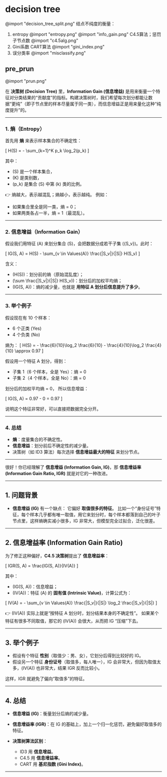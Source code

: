 # decision tree
@import "decision_tree_split.png"
结点不纯度的衡量： 
1. entropy
@import "entropy.png"
@import "info_gain.png"
C4.5算法；惩罚子节点数
@import "c4.5alg.png"
2. Gini系数 CART算法
@import "gini_index.png"
3. 误分类率
@import "misclassify.png"

## pre_prun
@import "prun.png"




在 **决策树 (Decision Tree)** 里，**Information Gain (信息增益)** 是用来衡量一个特征对分类结果的“贡献度”的指标。构建决策树时，我们希望每次划分都能让数据“更纯”（即子节点里的样本尽量属于同一类），而信息增益正是用来量化这种“纯度提升”的。

---

### 1. 熵（Entropy）

首先用 **熵** 来表示样本集合的不确定性：

[
H(S) = - \sum_{k=1}^K p_k \log_2(p_k)
]

其中：

* (S) 是一个样本集合，
* (K) 是类别数，
* (p_k) 是集合 (S) 中第 (k) 类的比例。

👉 熵越大，表示越混乱；熵越小，表示越纯。
例如：

* 如果集合里全是同一类，熵 = 0；
* 如果两类各占一半，熵 = 1（最混乱）。

---

### 2. 信息增益（Information Gain）

假设我们用特征 (A) 来划分集合 (S)，会把数据分成若干子集 ({S_v})。此时：

[
IG(S, A) = H(S) - \sum_{v \in Values(A)} \frac{|S_v|}{|S|} H(S_v)
]

含义：

* (H(S))：划分前的熵（原始混乱度）；
* (\sum \frac{|S_v|}{|S|} H(S_v))：划分后的加权平均熵；
* (IG(S, A))：熵的减少量，也就是 **用特征 A 划分后信息提升了多少**。

---

### 3. 举个例子

假设现在有 10 个样本：

* 6 个正类 (Yes)
* 4 个负类 (No)

熵为：
[
H(S) = - \frac{6}{10}\log_2 \frac{6}{10} - \frac{4}{10}\log_2 \frac{4}{10} \approx 0.97
]

假设用一个特征 A 划分，得到：

* 子集 1（6 个样本，全是 Yes）：熵 = 0
* 子集 2（4 个样本，全是 No）：熵 = 0

划分后的加权平均熵 = 0，
所以信息增益：

[
IG(S, A) = 0.97 - 0 = 0.97
]

说明这个特征非常好，可以直接把数据完全分开。

---

### 4. 总结

* **熵**：度量集合的不确定性。
* **信息增益**：划分前后不确定性的减少量。
* 决策树（如 ID3 算法）每次选择 **信息增益最大的特征** 来划分节点。

---

很好！你已经理解了 **信息增益 (Information Gain, IG)**，那 **信息增益率 (Information Gain Ratio, IGR)** 就是对它的一种改进。

---

## 1. 问题背景

* **信息增益 (IG)** 有一个缺点：
  它偏好 **取值很多的特征**。
  比如一个“身份证号”特征，每个样本几乎都有唯一取值，用它来划分时，每个样本都落到自己的叶子节点里，这样熵确实减小很多，IG 非常大，但模型完全过拟合，泛化很差。

---

## 2. 信息增益率 (Information Gain Ratio)

为了修正这种偏好，**C4.5 决策树**提出了 **信息增益率**：

[
IGR(S, A) = \frac{IG(S, A)}{IV(A)}
]

其中：

* (IG(S, A))：信息增益；
* (IV(A))：特征 (A) 的 **固有值 (Intrinsic Value)**，计算公式为：

[
IV(A) = - \sum_{v \in Values(A)} \frac{|S_v|}{|S|} \log_2 \frac{|S_v|}{|S|}
]

👉 (IV(A)) 实际上就是“按特征 A 划分时，划分结果本身的不确定性”。
如果某个特征有很多不同取值，那它的 (IV(A)) 会很大，从而把 IG “压缩”下去。

---

## 3. 举个例子

* 假设有个特征 **性别**（取值少：男、女），它划分后得到比较好的 IG。
* 假设另一个特征 **身份证号**（取值多，每人唯一），IG 会非常大，但因为取值太多，(IV(A)) 也非常大，结果 IGR 反而比较小。

这样，IGR 就避免了偏向“取值多”的特征。

---

## 4. 总结

* **信息增益 (IG)**：衡量划分后熵的减少量。
* **信息增益率 (IGR)**：在 IG 的基础上，加上一个归一化惩罚，避免偏好取值多的特征。
* **决策树算法区别**：

  * ID3 用 **信息增益**。
  * C4.5 用 **信息增益率**。
  * CART 用 **基尼指数 (Gini Index)**。

---


